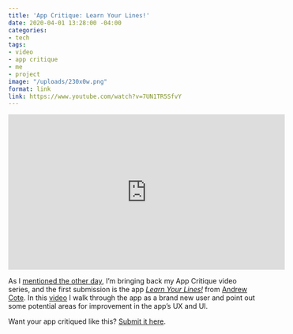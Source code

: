 ```yaml
---
title: 'App Critique: Learn Your Lines!'
date: 2020-04-01 13:28:00 -04:00
categories:
- tech
tags:
- video
- app critique
- me
- project
image: "/uploads/230x0w.png"
format: link
link: https://www.youtube.com/watch?v=7UN1TR5SfvY
---
```


<iframe width="560" height="315" src="https://www.youtube.com/embed/7UN1TR5SfvY" frameborder="0" allow="accelerometer; autoplay; encrypted-media; gyroscope; picture-in-picture" allowfullscreen></iframe>

As I [mentioned the other day](https://matthewbischoff.com/app-critique/), I’m bringing back my App Critique video series, and the first submission is the app *[Learn Your Lines!](https://apps.apple.com/us/app/learn-your-lines/id1433138502)* from [Andrew Cote](https://twitter.com/andrewthecope). In this [video](https://www.youtube.com/watch?v=7UN1TR5SfvY) I walk through the app as a brand new user and point out some potential areas for improvement in the app’s UX and UI.

Want your app critiqued like this? [Submit it here](https://bit.ly/appcritique).